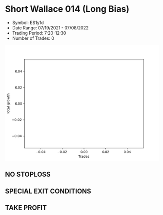 # Short Wallace 014 (Long Bias)
- Symbol: ES1y1d
- Date Range: 07/19/2021 - 07/08/2022
- Trading Period: 7:20-12:30
- Number of Trades: 0

![Plot](ShortWallace014ES1y1d(LongBias).png)
## NO STOPLOSS









## SPECIAL EXIT CONDITIONS 


## TAKE PROFIT









